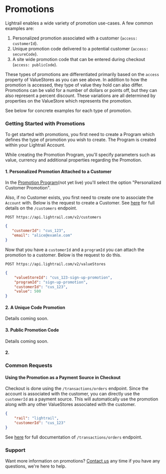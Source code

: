 # Promotions
Lightrail enables a wide variety of promotion use-cases. A few common examples are:
 1. Personalized promotion associated with a customer (`access: customerId`).  
 2. Unique promotion code delivered to a potential customer (`access: secureCode`).  
 3. A site wide promotion code that can be entered during checkout (`access: publicCode`).
 
These types of promotions are differentiated primarily based on the `access` property of ValueStores as you can see above. 
In addition to how the promotion is accessed, they type of value they hold can also differ. 
Promotions can be valid for a number of dollars or points off, but they can also represent a percent discount.
These variations are all determined by properties on the ValueStore which represents the promotion.

See below for concrete examples for each type of promotion. 

### Getting Started with Promotions
To get started with promotions, you first need to create a Program which defines the type of promotion you wish to create.
The Program is created within your Lightrail Account. 

While creating the Promotion Program, you'll specify parameters such as value, currency and additional properties regarding the Promotion.

#### 1. Personalized Promotion Attached to a Customer
In the [Promotion Program](www.lightrail.com)(not yet live) you'll select the option "Personalized Customer Promotion". 

Also, if no Customer exists, you first need to create one to associate the `Account` with. Below is the request to create a Customer. 
See [here](https://lightrailapi.docs.apiary.io/#reference/0/customers/create-customer) for full details on the `/customers` endpoint. 

`POST https://api.lightrail.com/v2/customers`
```json
{
   "customerId": "cus_123",
   "email": "alice@examle.com"
}
```

Now that you have a `customerId` and a `programId` you can attach the promotion to a customer. Below is the request to do this.

`POST https://api.lightrail.com/v2/valueStores`
```json
{
    "valueStoreId": "cus_123-sign-up-promotion",
    "programId": "sign-up-promotion",
    "customerId": "cus_123",
    "value": 500
}
``` 

#### 2. A Unique Code Promotion 
Details coming soon.

#### 3. Public Promotion Code
Details coming soon.

#### 2. 

### Common Requests 

#### Using the Promotion as a Payment Source in Checkout
Checkout is done using the `/transactions/orders` endpoint. Since the account is associated with the customer, you can directly use the `customerId` as a payment source. 
This will automatically use the promotion along with any other ValueStores associated with the customer.  

```json
{
    "rail": "lightrail",
    "customerId": "cus_123"
}
```

See [here](https://lightrailapi.docs.apiary.io/#reference/0/transactions/process-an-order) for full documentation of `/transactions/orders` endpoint.

### Support
Want more information on promotions? [Contact us](mailto:hello@lightrail.com) any time if you have any questions, we're here to help. 
